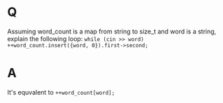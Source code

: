 # Q
Assuming word_count is a map from string to size_t
and word is a string, explain the following loop:
`while (cin >> word) ++word_count.insert({word, 0}).first->second;`

# A
It's equvalent to `++word_count[word];`